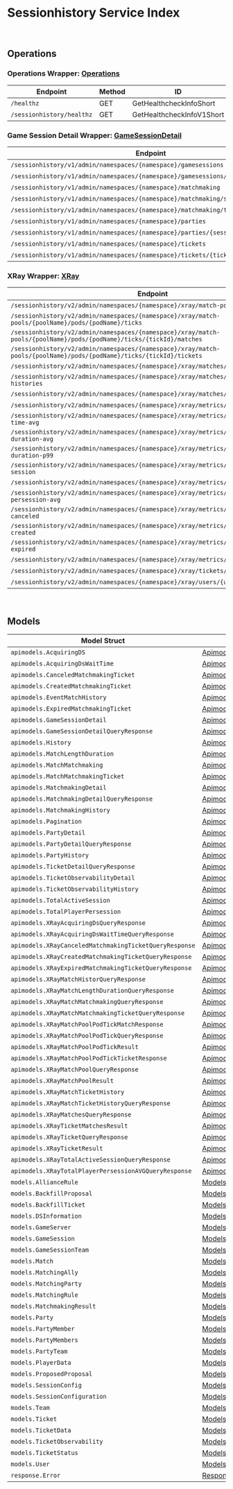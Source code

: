 # Sessionhistory Service Index

&nbsp;

## Operations

### Operations Wrapper:  [Operations](../../services-api/pkg/service/sessionhistory/operations.go)
| Endpoint | Method | ID | Class | Wrapper | Example |
|---|---|---|---|---|---|
| `/healthz` | GET | GetHealthcheckInfoShort | [GetHealthcheckInfoShort](../../sessionhistory-sdk/pkg/sessionhistoryclient/operations/operations_client.go) | [GetHealthcheckInfoShort](../../services-api/pkg/service/sessionhistory/operations.go) | [GetHealthcheckInfoShort](../../samples/cli/cmd/sessionhistory/operations/getHealthcheckInfo.go) |
| `/sessionhistory/healthz` | GET | GetHealthcheckInfoV1Short | [GetHealthcheckInfoV1Short](../../sessionhistory-sdk/pkg/sessionhistoryclient/operations/operations_client.go) | [GetHealthcheckInfoV1Short](../../services-api/pkg/service/sessionhistory/operations.go) | [GetHealthcheckInfoV1Short](../../samples/cli/cmd/sessionhistory/operations/getHealthcheckInfoV1.go) |

### Game Session Detail Wrapper:  [GameSessionDetail](../../services-api/pkg/service/sessionhistory/gameSessionDetail.go)
| Endpoint | Method | ID | Class | Wrapper | Example |
|---|---|---|---|---|---|
| `/sessionhistory/v1/admin/namespaces/{namespace}/gamesessions` | GET | AdminQueryGameSessionDetailShort | [AdminQueryGameSessionDetailShort](../../sessionhistory-sdk/pkg/sessionhistoryclient/game_session_detail/game_session_detail_client.go) | [AdminQueryGameSessionDetailShort](../../services-api/pkg/service/sessionhistory/gameSessionDetail.go) | [AdminQueryGameSessionDetailShort](../../samples/cli/cmd/sessionhistory/gameSessionDetail/adminQueryGameSessionDetail.go) |
| `/sessionhistory/v1/admin/namespaces/{namespace}/gamesessions/{sessionId}` | GET | GetGameSessionDetailShort | [GetGameSessionDetailShort](../../sessionhistory-sdk/pkg/sessionhistoryclient/game_session_detail/game_session_detail_client.go) | [GetGameSessionDetailShort](../../services-api/pkg/service/sessionhistory/gameSessionDetail.go) | [GetGameSessionDetailShort](../../samples/cli/cmd/sessionhistory/gameSessionDetail/getGameSessionDetail.go) |
| `/sessionhistory/v1/admin/namespaces/{namespace}/matchmaking` | GET | AdminQueryMatchmakingDetailShort | [AdminQueryMatchmakingDetailShort](../../sessionhistory-sdk/pkg/sessionhistoryclient/game_session_detail/game_session_detail_client.go) | [AdminQueryMatchmakingDetailShort](../../services-api/pkg/service/sessionhistory/gameSessionDetail.go) | [AdminQueryMatchmakingDetailShort](../../samples/cli/cmd/sessionhistory/gameSessionDetail/adminQueryMatchmakingDetail.go) |
| `/sessionhistory/v1/admin/namespaces/{namespace}/matchmaking/session/{sessionId}` | GET | AdminGetMatchmakingDetailBySessionIDShort | [AdminGetMatchmakingDetailBySessionIDShort](../../sessionhistory-sdk/pkg/sessionhistoryclient/game_session_detail/game_session_detail_client.go) | [AdminGetMatchmakingDetailBySessionIDShort](../../services-api/pkg/service/sessionhistory/gameSessionDetail.go) | [AdminGetMatchmakingDetailBySessionIDShort](../../samples/cli/cmd/sessionhistory/gameSessionDetail/adminGetMatchmakingDetailBySessionID.go) |
| `/sessionhistory/v1/admin/namespaces/{namespace}/matchmaking/ticket/{ticketId}` | GET | AdminGetMatchmakingDetailByTicketIDShort | [AdminGetMatchmakingDetailByTicketIDShort](../../sessionhistory-sdk/pkg/sessionhistoryclient/game_session_detail/game_session_detail_client.go) | [AdminGetMatchmakingDetailByTicketIDShort](../../services-api/pkg/service/sessionhistory/gameSessionDetail.go) | [AdminGetMatchmakingDetailByTicketIDShort](../../samples/cli/cmd/sessionhistory/gameSessionDetail/adminGetMatchmakingDetailByTicketID.go) |
| `/sessionhistory/v1/admin/namespaces/{namespace}/parties` | GET | AdminQueryPartyDetailShort | [AdminQueryPartyDetailShort](../../sessionhistory-sdk/pkg/sessionhistoryclient/game_session_detail/game_session_detail_client.go) | [AdminQueryPartyDetailShort](../../services-api/pkg/service/sessionhistory/gameSessionDetail.go) | [AdminQueryPartyDetailShort](../../samples/cli/cmd/sessionhistory/gameSessionDetail/adminQueryPartyDetail.go) |
| `/sessionhistory/v1/admin/namespaces/{namespace}/parties/{sessionId}` | GET | GetPartyDetailShort | [GetPartyDetailShort](../../sessionhistory-sdk/pkg/sessionhistoryclient/game_session_detail/game_session_detail_client.go) | [GetPartyDetailShort](../../services-api/pkg/service/sessionhistory/gameSessionDetail.go) | [GetPartyDetailShort](../../samples/cli/cmd/sessionhistory/gameSessionDetail/getPartyDetail.go) |
| `/sessionhistory/v1/admin/namespaces/{namespace}/tickets` | GET | AdminQueryTicketDetailShort | [AdminQueryTicketDetailShort](../../sessionhistory-sdk/pkg/sessionhistoryclient/game_session_detail/game_session_detail_client.go) | [AdminQueryTicketDetailShort](../../services-api/pkg/service/sessionhistory/gameSessionDetail.go) | [AdminQueryTicketDetailShort](../../samples/cli/cmd/sessionhistory/gameSessionDetail/adminQueryTicketDetail.go) |
| `/sessionhistory/v1/admin/namespaces/{namespace}/tickets/{ticketId}` | GET | AdminTicketDetailGetByTicketIDShort | [AdminTicketDetailGetByTicketIDShort](../../sessionhistory-sdk/pkg/sessionhistoryclient/game_session_detail/game_session_detail_client.go) | [AdminTicketDetailGetByTicketIDShort](../../services-api/pkg/service/sessionhistory/gameSessionDetail.go) | [AdminTicketDetailGetByTicketIDShort](../../samples/cli/cmd/sessionhistory/gameSessionDetail/adminTicketDetailGetByTicketID.go) |

### XRay Wrapper:  [XRay](../../services-api/pkg/service/sessionhistory/xRay.go)
| Endpoint | Method | ID | Class | Wrapper | Example |
|---|---|---|---|---|---|
| `/sessionhistory/v2/admin/namespaces/{namespace}/xray/match-pools/{poolName}` | GET | QueryXrayMatchPoolShort | [QueryXrayMatchPoolShort](../../sessionhistory-sdk/pkg/sessionhistoryclient/x_ray/x_ray_client.go) | [QueryXrayMatchPoolShort](../../services-api/pkg/service/sessionhistory/xRay.go) | [QueryXrayMatchPoolShort](../../samples/cli/cmd/sessionhistory/xRay/queryXrayMatchPool.go) |
| `/sessionhistory/v2/admin/namespaces/{namespace}/xray/match-pools/{poolName}/pods/{podName}/ticks` | GET | QueryDetailTickMatchPoolShort | [QueryDetailTickMatchPoolShort](../../sessionhistory-sdk/pkg/sessionhistoryclient/x_ray/x_ray_client.go) | [QueryDetailTickMatchPoolShort](../../services-api/pkg/service/sessionhistory/xRay.go) | [QueryDetailTickMatchPoolShort](../../samples/cli/cmd/sessionhistory/xRay/queryDetailTickMatchPool.go) |
| `/sessionhistory/v2/admin/namespaces/{namespace}/xray/match-pools/{poolName}/pods/{podName}/ticks/{tickId}/matches` | GET | QueryDetailTickMatchPoolMatchesShort | [QueryDetailTickMatchPoolMatchesShort](../../sessionhistory-sdk/pkg/sessionhistoryclient/x_ray/x_ray_client.go) | [QueryDetailTickMatchPoolMatchesShort](../../services-api/pkg/service/sessionhistory/xRay.go) | [QueryDetailTickMatchPoolMatchesShort](../../samples/cli/cmd/sessionhistory/xRay/queryDetailTickMatchPoolMatches.go) |
| `/sessionhistory/v2/admin/namespaces/{namespace}/xray/match-pools/{poolName}/pods/{podName}/ticks/{tickId}/tickets` | GET | QueryDetailTickMatchPoolTicketShort | [QueryDetailTickMatchPoolTicketShort](../../sessionhistory-sdk/pkg/sessionhistoryclient/x_ray/x_ray_client.go) | [QueryDetailTickMatchPoolTicketShort](../../services-api/pkg/service/sessionhistory/xRay.go) | [QueryDetailTickMatchPoolTicketShort](../../samples/cli/cmd/sessionhistory/xRay/queryDetailTickMatchPoolTicket.go) |
| `/sessionhistory/v2/admin/namespaces/{namespace}/xray/matches/{matchId}/histories` | GET | QueryMatchHistoriesShort | [QueryMatchHistoriesShort](../../sessionhistory-sdk/pkg/sessionhistoryclient/x_ray/x_ray_client.go) | [QueryMatchHistoriesShort](../../services-api/pkg/service/sessionhistory/xRay.go) | [QueryMatchHistoriesShort](../../samples/cli/cmd/sessionhistory/xRay/queryMatchHistories.go) |
| `/sessionhistory/v2/admin/namespaces/{namespace}/xray/matches/{matchId}/ticket-histories` | GET | QueryMatchTicketHistoriesShort | [QueryMatchTicketHistoriesShort](../../sessionhistory-sdk/pkg/sessionhistoryclient/x_ray/x_ray_client.go) | [QueryMatchTicketHistoriesShort](../../services-api/pkg/service/sessionhistory/xRay.go) | [QueryMatchTicketHistoriesShort](../../samples/cli/cmd/sessionhistory/xRay/queryMatchTicketHistories.go) |
| `/sessionhistory/v2/admin/namespaces/{namespace}/xray/matches/{matchId}/tickets` | GET | QueryXrayMatchShort | [QueryXrayMatchShort](../../sessionhistory-sdk/pkg/sessionhistoryclient/x_ray/x_ray_client.go) | [QueryXrayMatchShort](../../services-api/pkg/service/sessionhistory/xRay.go) | [QueryXrayMatchShort](../../samples/cli/cmd/sessionhistory/xRay/queryXrayMatch.go) |
| `/sessionhistory/v2/admin/namespaces/{namespace}/xray/metrics/acquiring-ds` | GET | QueryAcquiringDSShort | [QueryAcquiringDSShort](../../sessionhistory-sdk/pkg/sessionhistoryclient/x_ray/x_ray_client.go) | [QueryAcquiringDSShort](../../services-api/pkg/service/sessionhistory/xRay.go) | [QueryAcquiringDSShort](../../samples/cli/cmd/sessionhistory/xRay/queryAcquiringDS.go) |
| `/sessionhistory/v2/admin/namespaces/{namespace}/xray/metrics/acquiring-ds-wait-time-avg` | GET | QueryAcquiringDSWaitTimeAvgShort | [QueryAcquiringDSWaitTimeAvgShort](../../sessionhistory-sdk/pkg/sessionhistoryclient/x_ray/x_ray_client.go) | [QueryAcquiringDSWaitTimeAvgShort](../../services-api/pkg/service/sessionhistory/xRay.go) | [QueryAcquiringDSWaitTimeAvgShort](../../samples/cli/cmd/sessionhistory/xRay/queryAcquiringDSWaitTimeAvg.go) |
| `/sessionhistory/v2/admin/namespaces/{namespace}/xray/metrics/match-length-duration-avg` | GET | QueryMatchLengthDurationpAvgShort | [QueryMatchLengthDurationpAvgShort](../../sessionhistory-sdk/pkg/sessionhistoryclient/x_ray/x_ray_client.go) | [QueryMatchLengthDurationpAvgShort](../../services-api/pkg/service/sessionhistory/xRay.go) | [QueryMatchLengthDurationpAvgShort](../../samples/cli/cmd/sessionhistory/xRay/queryMatchLengthDurationpAvg.go) |
| `/sessionhistory/v2/admin/namespaces/{namespace}/xray/metrics/match-length-duration-p99` | GET | QueryMatchLengthDurationp99Short | [QueryMatchLengthDurationp99Short](../../sessionhistory-sdk/pkg/sessionhistoryclient/x_ray/x_ray_client.go) | [QueryMatchLengthDurationp99Short](../../services-api/pkg/service/sessionhistory/xRay.go) | [QueryMatchLengthDurationp99Short](../../samples/cli/cmd/sessionhistory/xRay/queryMatchLengthDurationp99.go) |
| `/sessionhistory/v2/admin/namespaces/{namespace}/xray/metrics/total-active-session` | GET | QueryTotalActiveSessionShort | [QueryTotalActiveSessionShort](../../sessionhistory-sdk/pkg/sessionhistoryclient/x_ray/x_ray_client.go) | [QueryTotalActiveSessionShort](../../services-api/pkg/service/sessionhistory/xRay.go) | [QueryTotalActiveSessionShort](../../samples/cli/cmd/sessionhistory/xRay/queryTotalActiveSession.go) |
| `/sessionhistory/v2/admin/namespaces/{namespace}/xray/metrics/total-match` | GET | QueryTotalMatchmakingMatchShort | [QueryTotalMatchmakingMatchShort](../../sessionhistory-sdk/pkg/sessionhistoryclient/x_ray/x_ray_client.go) | [QueryTotalMatchmakingMatchShort](../../services-api/pkg/service/sessionhistory/xRay.go) | [QueryTotalMatchmakingMatchShort](../../samples/cli/cmd/sessionhistory/xRay/queryTotalMatchmakingMatch.go) |
| `/sessionhistory/v2/admin/namespaces/{namespace}/xray/metrics/total-player-persession-avg` | GET | QueryTotalPlayerPersessionShort | [QueryTotalPlayerPersessionShort](../../sessionhistory-sdk/pkg/sessionhistoryclient/x_ray/x_ray_client.go) | [QueryTotalPlayerPersessionShort](../../services-api/pkg/service/sessionhistory/xRay.go) | [QueryTotalPlayerPersessionShort](../../samples/cli/cmd/sessionhistory/xRay/queryTotalPlayerPersession.go) |
| `/sessionhistory/v2/admin/namespaces/{namespace}/xray/metrics/total-ticket-canceled` | GET | QueryTotalMatchmakingCanceledShort | [QueryTotalMatchmakingCanceledShort](../../sessionhistory-sdk/pkg/sessionhistoryclient/x_ray/x_ray_client.go) | [QueryTotalMatchmakingCanceledShort](../../services-api/pkg/service/sessionhistory/xRay.go) | [QueryTotalMatchmakingCanceledShort](../../samples/cli/cmd/sessionhistory/xRay/queryTotalMatchmakingCanceled.go) |
| `/sessionhistory/v2/admin/namespaces/{namespace}/xray/metrics/total-ticket-created` | GET | QueryTotalMatchmakingCreatedShort | [QueryTotalMatchmakingCreatedShort](../../sessionhistory-sdk/pkg/sessionhistoryclient/x_ray/x_ray_client.go) | [QueryTotalMatchmakingCreatedShort](../../services-api/pkg/service/sessionhistory/xRay.go) | [QueryTotalMatchmakingCreatedShort](../../samples/cli/cmd/sessionhistory/xRay/queryTotalMatchmakingCreated.go) |
| `/sessionhistory/v2/admin/namespaces/{namespace}/xray/metrics/total-ticket-expired` | GET | QueryTotalMatchmakingExpiredShort | [QueryTotalMatchmakingExpiredShort](../../sessionhistory-sdk/pkg/sessionhistoryclient/x_ray/x_ray_client.go) | [QueryTotalMatchmakingExpiredShort](../../services-api/pkg/service/sessionhistory/xRay.go) | [QueryTotalMatchmakingExpiredShort](../../samples/cli/cmd/sessionhistory/xRay/queryTotalMatchmakingExpired.go) |
| `/sessionhistory/v2/admin/namespaces/{namespace}/xray/metrics/total-ticket-match` | GET | QueryTotalMatchmakingMatchTicketShort | [QueryTotalMatchmakingMatchTicketShort](../../sessionhistory-sdk/pkg/sessionhistoryclient/x_ray/x_ray_client.go) | [QueryTotalMatchmakingMatchTicketShort](../../services-api/pkg/service/sessionhistory/xRay.go) | [QueryTotalMatchmakingMatchTicketShort](../../samples/cli/cmd/sessionhistory/xRay/queryTotalMatchmakingMatchTicket.go) |
| `/sessionhistory/v2/admin/namespaces/{namespace}/xray/tickets/{ticketId}` | GET | QueryXrayTimelineByTicketIDShort | [QueryXrayTimelineByTicketIDShort](../../sessionhistory-sdk/pkg/sessionhistoryclient/x_ray/x_ray_client.go) | [QueryXrayTimelineByTicketIDShort](../../services-api/pkg/service/sessionhistory/xRay.go) | [QueryXrayTimelineByTicketIDShort](../../samples/cli/cmd/sessionhistory/xRay/queryXrayTimelineByTicketID.go) |
| `/sessionhistory/v2/admin/namespaces/{namespace}/xray/users/{userId}/tickets` | GET | QueryXrayTimelineByUserIDShort | [QueryXrayTimelineByUserIDShort](../../sessionhistory-sdk/pkg/sessionhistoryclient/x_ray/x_ray_client.go) | [QueryXrayTimelineByUserIDShort](../../services-api/pkg/service/sessionhistory/xRay.go) | [QueryXrayTimelineByUserIDShort](../../samples/cli/cmd/sessionhistory/xRay/queryXrayTimelineByUserID.go) |


&nbsp;  

## Models

| Model Struct | Class |
|---|---|
| `apimodels.AcquiringDS` | [ApimodelsAcquiringDS ](../../sessionhistory-sdk/pkg/sessionhistoryclientmodels/apimodels_acquiring_d_s.go) |
| `apimodels.AcquiringDsWaitTime` | [ApimodelsAcquiringDsWaitTime ](../../sessionhistory-sdk/pkg/sessionhistoryclientmodels/apimodels_acquiring_ds_wait_time.go) |
| `apimodels.CanceledMatchmakingTicket` | [ApimodelsCanceledMatchmakingTicket ](../../sessionhistory-sdk/pkg/sessionhistoryclientmodels/apimodels_canceled_matchmaking_ticket.go) |
| `apimodels.CreatedMatchmakingTicket` | [ApimodelsCreatedMatchmakingTicket ](../../sessionhistory-sdk/pkg/sessionhistoryclientmodels/apimodels_created_matchmaking_ticket.go) |
| `apimodels.EventMatchHistory` | [ApimodelsEventMatchHistory ](../../sessionhistory-sdk/pkg/sessionhistoryclientmodels/apimodels_event_match_history.go) |
| `apimodels.ExpiredMatchmakingTicket` | [ApimodelsExpiredMatchmakingTicket ](../../sessionhistory-sdk/pkg/sessionhistoryclientmodels/apimodels_expired_matchmaking_ticket.go) |
| `apimodels.GameSessionDetail` | [ApimodelsGameSessionDetail ](../../sessionhistory-sdk/pkg/sessionhistoryclientmodels/apimodels_game_session_detail.go) |
| `apimodels.GameSessionDetailQueryResponse` | [ApimodelsGameSessionDetailQueryResponse ](../../sessionhistory-sdk/pkg/sessionhistoryclientmodels/apimodels_game_session_detail_query_response.go) |
| `apimodels.History` | [ApimodelsHistory ](../../sessionhistory-sdk/pkg/sessionhistoryclientmodels/apimodels_history.go) |
| `apimodels.MatchLengthDuration` | [ApimodelsMatchLengthDuration ](../../sessionhistory-sdk/pkg/sessionhistoryclientmodels/apimodels_match_length_duration.go) |
| `apimodels.MatchMatchmaking` | [ApimodelsMatchMatchmaking ](../../sessionhistory-sdk/pkg/sessionhistoryclientmodels/apimodels_match_matchmaking.go) |
| `apimodels.MatchMatchmakingTicket` | [ApimodelsMatchMatchmakingTicket ](../../sessionhistory-sdk/pkg/sessionhistoryclientmodels/apimodels_match_matchmaking_ticket.go) |
| `apimodels.MatchmakingDetail` | [ApimodelsMatchmakingDetail ](../../sessionhistory-sdk/pkg/sessionhistoryclientmodels/apimodels_matchmaking_detail.go) |
| `apimodels.MatchmakingDetailQueryResponse` | [ApimodelsMatchmakingDetailQueryResponse ](../../sessionhistory-sdk/pkg/sessionhistoryclientmodels/apimodels_matchmaking_detail_query_response.go) |
| `apimodels.MatchmakingHistory` | [ApimodelsMatchmakingHistory ](../../sessionhistory-sdk/pkg/sessionhistoryclientmodels/apimodels_matchmaking_history.go) |
| `apimodels.Pagination` | [ApimodelsPagination ](../../sessionhistory-sdk/pkg/sessionhistoryclientmodels/apimodels_pagination.go) |
| `apimodels.PartyDetail` | [ApimodelsPartyDetail ](../../sessionhistory-sdk/pkg/sessionhistoryclientmodels/apimodels_party_detail.go) |
| `apimodels.PartyDetailQueryResponse` | [ApimodelsPartyDetailQueryResponse ](../../sessionhistory-sdk/pkg/sessionhistoryclientmodels/apimodels_party_detail_query_response.go) |
| `apimodels.PartyHistory` | [ApimodelsPartyHistory ](../../sessionhistory-sdk/pkg/sessionhistoryclientmodels/apimodels_party_history.go) |
| `apimodels.TicketDetailQueryResponse` | [ApimodelsTicketDetailQueryResponse ](../../sessionhistory-sdk/pkg/sessionhistoryclientmodels/apimodels_ticket_detail_query_response.go) |
| `apimodels.TicketObservabilityDetail` | [ApimodelsTicketObservabilityDetail ](../../sessionhistory-sdk/pkg/sessionhistoryclientmodels/apimodels_ticket_observability_detail.go) |
| `apimodels.TicketObservabilityHistory` | [ApimodelsTicketObservabilityHistory ](../../sessionhistory-sdk/pkg/sessionhistoryclientmodels/apimodels_ticket_observability_history.go) |
| `apimodels.TotalActiveSession` | [ApimodelsTotalActiveSession ](../../sessionhistory-sdk/pkg/sessionhistoryclientmodels/apimodels_total_active_session.go) |
| `apimodels.TotalPlayerPersession` | [ApimodelsTotalPlayerPersession ](../../sessionhistory-sdk/pkg/sessionhistoryclientmodels/apimodels_total_player_persession.go) |
| `apimodels.XRayAcquiringDsQueryResponse` | [ApimodelsXRayAcquiringDsQueryResponse ](../../sessionhistory-sdk/pkg/sessionhistoryclientmodels/apimodels_x_ray_acquiring_ds_query_response.go) |
| `apimodels.XRayAcquiringDsWaitTimeQueryResponse` | [ApimodelsXRayAcquiringDsWaitTimeQueryResponse ](../../sessionhistory-sdk/pkg/sessionhistoryclientmodels/apimodels_x_ray_acquiring_ds_wait_time_query_response.go) |
| `apimodels.XRayCanceledMatchmakingTicketQueryResponse` | [ApimodelsXRayCanceledMatchmakingTicketQueryResponse ](../../sessionhistory-sdk/pkg/sessionhistoryclientmodels/apimodels_x_ray_canceled_matchmaking_ticket_query_response.go) |
| `apimodels.XRayCreatedMatchmakingTicketQueryResponse` | [ApimodelsXRayCreatedMatchmakingTicketQueryResponse ](../../sessionhistory-sdk/pkg/sessionhistoryclientmodels/apimodels_x_ray_created_matchmaking_ticket_query_response.go) |
| `apimodels.XRayExpiredMatchmakingTicketQueryResponse` | [ApimodelsXRayExpiredMatchmakingTicketQueryResponse ](../../sessionhistory-sdk/pkg/sessionhistoryclientmodels/apimodels_x_ray_expired_matchmaking_ticket_query_response.go) |
| `apimodels.XRayMatchHistorQueryResponse` | [ApimodelsXRayMatchHistorQueryResponse ](../../sessionhistory-sdk/pkg/sessionhistoryclientmodels/apimodels_x_ray_match_histor_query_response.go) |
| `apimodels.XRayMatchLengthDurationQueryResponse` | [ApimodelsXRayMatchLengthDurationQueryResponse ](../../sessionhistory-sdk/pkg/sessionhistoryclientmodels/apimodels_x_ray_match_length_duration_query_response.go) |
| `apimodels.XRayMatchMatchmakingQueryResponse` | [ApimodelsXRayMatchMatchmakingQueryResponse ](../../sessionhistory-sdk/pkg/sessionhistoryclientmodels/apimodels_x_ray_match_matchmaking_query_response.go) |
| `apimodels.XRayMatchMatchmakingTicketQueryResponse` | [ApimodelsXRayMatchMatchmakingTicketQueryResponse ](../../sessionhistory-sdk/pkg/sessionhistoryclientmodels/apimodels_x_ray_match_matchmaking_ticket_query_response.go) |
| `apimodels.XRayMatchPoolPodTickMatchResponse` | [ApimodelsXRayMatchPoolPodTickMatchResponse ](../../sessionhistory-sdk/pkg/sessionhistoryclientmodels/apimodels_x_ray_match_pool_pod_tick_match_response.go) |
| `apimodels.XRayMatchPoolPodTickQueryResponse` | [ApimodelsXRayMatchPoolPodTickQueryResponse ](../../sessionhistory-sdk/pkg/sessionhistoryclientmodels/apimodels_x_ray_match_pool_pod_tick_query_response.go) |
| `apimodels.XRayMatchPoolPodTickResult` | [ApimodelsXRayMatchPoolPodTickResult ](../../sessionhistory-sdk/pkg/sessionhistoryclientmodels/apimodels_x_ray_match_pool_pod_tick_result.go) |
| `apimodels.XRayMatchPoolPodTickTicketResponse` | [ApimodelsXRayMatchPoolPodTickTicketResponse ](../../sessionhistory-sdk/pkg/sessionhistoryclientmodels/apimodels_x_ray_match_pool_pod_tick_ticket_response.go) |
| `apimodels.XRayMatchPoolQueryResponse` | [ApimodelsXRayMatchPoolQueryResponse ](../../sessionhistory-sdk/pkg/sessionhistoryclientmodels/apimodels_x_ray_match_pool_query_response.go) |
| `apimodels.XRayMatchPoolResult` | [ApimodelsXRayMatchPoolResult ](../../sessionhistory-sdk/pkg/sessionhistoryclientmodels/apimodels_x_ray_match_pool_result.go) |
| `apimodels.XRayMatchTicketHistory` | [ApimodelsXRayMatchTicketHistory ](../../sessionhistory-sdk/pkg/sessionhistoryclientmodels/apimodels_x_ray_match_ticket_history.go) |
| `apimodels.XRayMatchTicketHistoryQueryResponse` | [ApimodelsXRayMatchTicketHistoryQueryResponse ](../../sessionhistory-sdk/pkg/sessionhistoryclientmodels/apimodels_x_ray_match_ticket_history_query_response.go) |
| `apimodels.XRayMatchesQueryResponse` | [ApimodelsXRayMatchesQueryResponse ](../../sessionhistory-sdk/pkg/sessionhistoryclientmodels/apimodels_x_ray_matches_query_response.go) |
| `apimodels.XRayTicketMatchesResult` | [ApimodelsXRayTicketMatchesResult ](../../sessionhistory-sdk/pkg/sessionhistoryclientmodels/apimodels_x_ray_ticket_matches_result.go) |
| `apimodels.XRayTicketQueryResponse` | [ApimodelsXRayTicketQueryResponse ](../../sessionhistory-sdk/pkg/sessionhistoryclientmodels/apimodels_x_ray_ticket_query_response.go) |
| `apimodels.XRayTicketResult` | [ApimodelsXRayTicketResult ](../../sessionhistory-sdk/pkg/sessionhistoryclientmodels/apimodels_x_ray_ticket_result.go) |
| `apimodels.XRayTotalActiveSessionQueryResponse` | [ApimodelsXRayTotalActiveSessionQueryResponse ](../../sessionhistory-sdk/pkg/sessionhistoryclientmodels/apimodels_x_ray_total_active_session_query_response.go) |
| `apimodels.XRayTotalPlayerPersessionAVGQueryResponse` | [ApimodelsXRayTotalPlayerPersessionAVGQueryResponse ](../../sessionhistory-sdk/pkg/sessionhistoryclientmodels/apimodels_x_ray_total_player_persession_a_v_g_query_response.go) |
| `models.AllianceRule` | [ModelsAllianceRule ](../../sessionhistory-sdk/pkg/sessionhistoryclientmodels/models_alliance_rule.go) |
| `models.BackfillProposal` | [ModelsBackfillProposal ](../../sessionhistory-sdk/pkg/sessionhistoryclientmodels/models_backfill_proposal.go) |
| `models.BackfillTicket` | [ModelsBackfillTicket ](../../sessionhistory-sdk/pkg/sessionhistoryclientmodels/models_backfill_ticket.go) |
| `models.DSInformation` | [ModelsDSInformation ](../../sessionhistory-sdk/pkg/sessionhistoryclientmodels/models_d_s_information.go) |
| `models.GameServer` | [ModelsGameServer ](../../sessionhistory-sdk/pkg/sessionhistoryclientmodels/models_game_server.go) |
| `models.GameSession` | [ModelsGameSession ](../../sessionhistory-sdk/pkg/sessionhistoryclientmodels/models_game_session.go) |
| `models.GameSessionTeam` | [ModelsGameSessionTeam ](../../sessionhistory-sdk/pkg/sessionhistoryclientmodels/models_game_session_team.go) |
| `models.Match` | [ModelsMatch ](../../sessionhistory-sdk/pkg/sessionhistoryclientmodels/models_match.go) |
| `models.MatchingAlly` | [ModelsMatchingAlly ](../../sessionhistory-sdk/pkg/sessionhistoryclientmodels/models_matching_ally.go) |
| `models.MatchingParty` | [ModelsMatchingParty ](../../sessionhistory-sdk/pkg/sessionhistoryclientmodels/models_matching_party.go) |
| `models.MatchingRule` | [ModelsMatchingRule ](../../sessionhistory-sdk/pkg/sessionhistoryclientmodels/models_matching_rule.go) |
| `models.MatchmakingResult` | [ModelsMatchmakingResult ](../../sessionhistory-sdk/pkg/sessionhistoryclientmodels/models_matchmaking_result.go) |
| `models.Party` | [ModelsParty ](../../sessionhistory-sdk/pkg/sessionhistoryclientmodels/models_party.go) |
| `models.PartyMember` | [ModelsPartyMember ](../../sessionhistory-sdk/pkg/sessionhistoryclientmodels/models_party_member.go) |
| `models.PartyMembers` | [ModelsPartyMembers ](../../sessionhistory-sdk/pkg/sessionhistoryclientmodels/models_party_members.go) |
| `models.PartyTeam` | [ModelsPartyTeam ](../../sessionhistory-sdk/pkg/sessionhistoryclientmodels/models_party_team.go) |
| `models.PlayerData` | [ModelsPlayerData ](../../sessionhistory-sdk/pkg/sessionhistoryclientmodels/models_player_data.go) |
| `models.ProposedProposal` | [ModelsProposedProposal ](../../sessionhistory-sdk/pkg/sessionhistoryclientmodels/models_proposed_proposal.go) |
| `models.SessionConfig` | [ModelsSessionConfig ](../../sessionhistory-sdk/pkg/sessionhistoryclientmodels/models_session_config.go) |
| `models.SessionConfiguration` | [ModelsSessionConfiguration ](../../sessionhistory-sdk/pkg/sessionhistoryclientmodels/models_session_configuration.go) |
| `models.Team` | [ModelsTeam ](../../sessionhistory-sdk/pkg/sessionhistoryclientmodels/models_team.go) |
| `models.Ticket` | [ModelsTicket ](../../sessionhistory-sdk/pkg/sessionhistoryclientmodels/models_ticket.go) |
| `models.TicketData` | [ModelsTicketData ](../../sessionhistory-sdk/pkg/sessionhistoryclientmodels/models_ticket_data.go) |
| `models.TicketObservability` | [ModelsTicketObservability ](../../sessionhistory-sdk/pkg/sessionhistoryclientmodels/models_ticket_observability.go) |
| `models.TicketStatus` | [ModelsTicketStatus ](../../sessionhistory-sdk/pkg/sessionhistoryclientmodels/models_ticket_status.go) |
| `models.User` | [ModelsUser ](../../sessionhistory-sdk/pkg/sessionhistoryclientmodels/models_user.go) |
| `response.Error` | [ResponseError ](../../sessionhistory-sdk/pkg/sessionhistoryclientmodels/response_error.go) |
